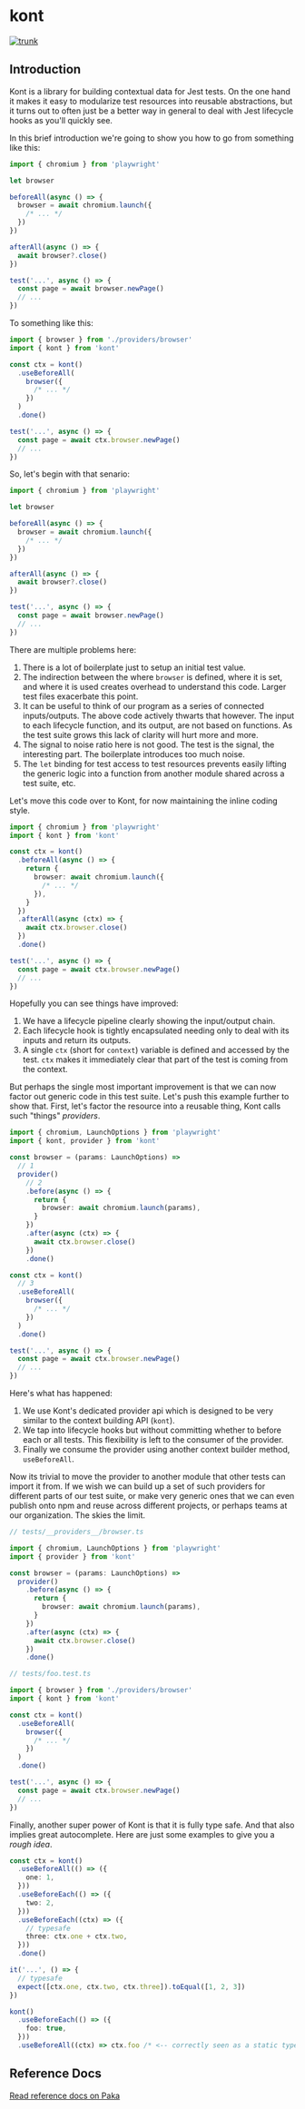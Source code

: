 # kont

[![trunk](https://github.com/prisma-labs/kont/actions/workflows/trunk.yml/badge.svg)](https://github.com/prisma-labs/kont/actions/workflows/trunk.yml)

## Introduction

Kont is a library for building contextual data for Jest tests. On the one hand it makes it easy to modularize test resources into reusable abstractions, but it turns out to often just be a better way in general to deal with Jest lifecycle hooks as you'll quickly see.

In this brief introduction we're going to show you how to go from something like this:

```ts
import { chromium } from 'playwright'

let browser

beforeAll(async () => {
  browser = await chromium.launch({
    /* ... */
  })
})

afterAll(async () => {
  await browser?.close()
})

test('...', async () => {
  const page = await browser.newPage()
  // ...
})
```

To something like this:

```ts
import { browser } from './providers/browser'
import { kont } from 'kont'

const ctx = kont()
  .useBeforeAll(
    browser({
      /* ... */
    })
  )
  .done()

test('...', async () => {
  const page = await ctx.browser.newPage()
  // ...
})
```

So, let's begin with that senario:

```ts
import { chromium } from 'playwright'

let browser

beforeAll(async () => {
  browser = await chromium.launch({
    /* ... */
  })
})

afterAll(async () => {
  await browser?.close()
})

test('...', async () => {
  const page = await browser.newPage()
  // ...
})
```

There are multiple problems here:

1. There is a lot of boilerplate just to setup an initial test value.
1. The indirection between the where `browser` is defined, where it is set, and where it is used creates overhead to understand this code. Larger test files exacerbate this point.
1. It can be useful to think of our program as a series of connected inputs/outputs. The above code actively thwarts that however. The input to each lifecycle function, and its output, are not based on functions. As the test suite grows this lack of clarity will hurt more and more.
1. The signal to noise ratio here is not good. The test is the signal, the interesting part. The boilerplate introduces too much noise.
1. The `let` binding for test access to test resources prevents easily lifting the generic logic into a function from another module shared across a test suite, etc.

Let's move this code over to Kont, for now maintaining the inline coding style.

```ts
import { chromium } from 'playwright'
import { kont } from 'kont'

const ctx = kont()
  .beforeAll(async () => {
    return {
      browser: await chromium.launch({
        /* ... */
      }),
    }
  })
  .afterAll(async (ctx) => {
    await ctx.browser.close()
  })
  .done()

test('...', async () => {
  const page = await ctx.browser.newPage()
  // ...
})
```

Hopefully you can see things have improved:

1. We have a lifecycle pipeline clearly showing the input/output chain.
1. Each lifecycle hook is tightly encapsulated needing only to deal with its inputs and return its outputs.
1. A single `ctx` (short for `context`) variable is defined and accessed by the test. `ctx` makes it immediately clear that part of the test is coming from the context.

But perhaps the single most important improvement is that we can now factor out generic code in this test suite. Let's push this example further to show that. First, let's factor the resource into a reusable thing, Kont calls such "things" _providers_.

```ts
import { chromium, LaunchOptions } from 'playwright'
import { kont, provider } from 'kont'

const browser = (params: LaunchOptions) =>
  // 1
  provider()
    // 2
    .before(async () => {
      return {
        browser: await chromium.launch(params),
      }
    })
    .after(async (ctx) => {
      await ctx.browser.close()
    })
    .done()

const ctx = kont()
  // 3
  .useBeforeAll(
    browser({
      /* ... */
    })
  )
  .done()

test('...', async () => {
  const page = await ctx.browser.newPage()
  // ...
})
```

Here's what has happened:

1. We use Kont's dedicated provider api which is designed to be very similar to the context building API (`kont`).
1. We tap into lifecycle hooks but without committing whether to before each or all tests. This flexibility is left to the consumer of the provider.
1. Finally we consume the provider using another context builder method, `useBeforeAll`.

Now its trivial to move the provider to another module that other tests can import it from. If we wish we can build up a set of such providers for different parts of our test suite, or make very generic ones that we can even publish onto npm and reuse across different projects, or perhaps teams at our organization. The skies the limit.

```ts
// tests/__providers__/browser.ts

import { chromium, LaunchOptions } from 'playwright'
import { provider } from 'kont'

const browser = (params: LaunchOptions) =>
  provider()
    .before(async () => {
      return {
        browser: await chromium.launch(params),
      }
    })
    .after(async (ctx) => {
      await ctx.browser.close()
    })
    .done()
```

```ts
// tests/foo.test.ts

import { browser } from './providers/browser'
import { kont } from 'kont'

const ctx = kont()
  .useBeforeAll(
    browser({
      /* ... */
    })
  )
  .done()

test('...', async () => {
  const page = await ctx.browser.newPage()
  // ...
})
```

Finally, another super power of Kont is that it is fully type safe. And that also implies great autocomplete. Here are just some examples to give you a _rough idea_.

```ts
const ctx = kont()
  .useBeforeAll(() => ({
    one: 1,
  }))
  .useBeforeEach(() => ({
    two: 2,
  }))
  .useBeforeEach((ctx) => ({
    // typesafe
    three: ctx.one + ctx.two,
  }))
  .done()

it('...', () => {
  // typesafe
  expect([ctx.one, ctx.two, ctx.three]).toEqual([1, 2, 3])
})
```

```ts
kont()
  .useBeforeEach(() => ({
    foo: true,
  }))
  .useBeforeAll((ctx) => ctx.foo /* <-- correctly seen as a static type error */)
```

## Reference Docs

[Read reference docs on Paka](http://paka.dev/npm/kont)
